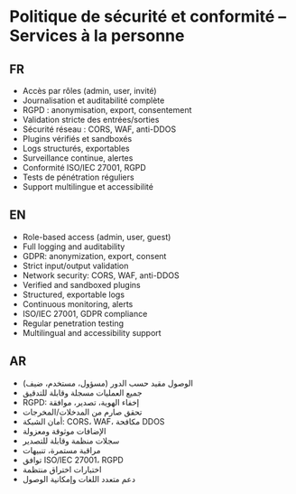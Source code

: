 # Politique de sécurité et conformité – Services à la personne

## FR
- Accès par rôles (admin, user, invité)
- Journalisation et auditabilité complète
- RGPD : anonymisation, export, consentement
- Validation stricte des entrées/sorties
- Sécurité réseau : CORS, WAF, anti-DDOS
- Plugins vérifiés et sandboxés
- Logs structurés, exportables
- Surveillance continue, alertes
- Conformité ISO/IEC 27001, RGPD
- Tests de pénétration réguliers
- Support multilingue et accessibilité

## EN
- Role-based access (admin, user, guest)
- Full logging and auditability
- GDPR: anonymization, export, consent
- Strict input/output validation
- Network security: CORS, WAF, anti-DDOS
- Verified and sandboxed plugins
- Structured, exportable logs
- Continuous monitoring, alerts
- ISO/IEC 27001, GDPR compliance
- Regular penetration testing
- Multilingual and accessibility support

## AR
- الوصول مقيد حسب الدور (مسؤول، مستخدم، ضيف)
- جميع العمليات مسجلة وقابلة للتدقيق
- RGPD: إخفاء الهوية، تصدير، موافقة
- تحقق صارم من المدخلات/المخرجات
- أمان الشبكة: CORS، WAF، مكافحة DDOS
- الإضافات موثوقة ومعزولة
- سجلات منظمة وقابلة للتصدير
- مراقبة مستمرة، تنبيهات
- توافق ISO/IEC 27001، RGPD
- اختبارات اختراق منتظمة
- دعم متعدد اللغات وإمكانية الوصول
